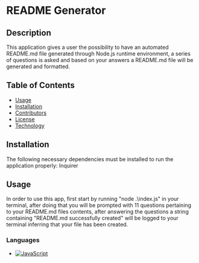 # README Generator

## Description

This application gives a user the possibility to have an automated README.md file generated through Node.js runtime environment, a series of questions is asked and based on your answers a README.md file will be generated and formatted.

## Table of Contents

- [Usage](#usage)
- [Installation](#installation)
- [Contributors](#contributors)
- [License](#license)
- [Technology](#technology)

## Installation

The following necessary dependencies must be installed to run the application properly: Inquirer

## Usage

In order to use this app, first start by running "node .\index.js" in your terminal, after doing that you will be prompted with 11 questions pertaining to your README.md files contents, after answering the questions a string containing "README.md successfully created" will be logged to your terminal inferring that your file has been created.

### Languages

- [![JavaScript](https://img.shields.io/badge/JavaScript-323330?style=for-the-badge&logo=javascript&logoColor=F7DF1E)](https://www.javascript.com/)
